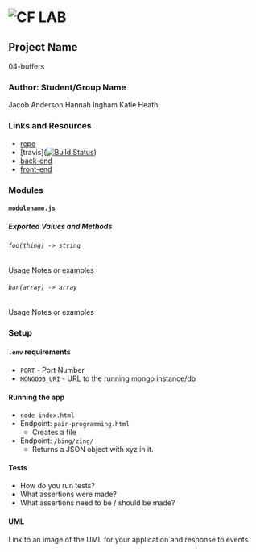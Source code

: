![CF](http://i.imgur.com/7v5ASc8.png) LAB
=================================================

## Project Name
04-buffers
### Author: Student/Group Name
Jacob Anderson
Hannah Ingham
Katie Heath
### Links and Resources
* [repo](https://github.com/1anderson2jacob/04-buffers)
* [travis]([![Build Status](https://www.travis-ci.com/1anderson2jacob/04-buffers.svg?branch=master)](https://www.travis-ci.com/1anderson2jacob/04-buffers))
* [back-end](http://xyz.com)
* [front-end](http://xyz.com)

### Modules
#### `modulename.js`
##### Exported Values and Methods

###### `foo(thing) -> string`
Usage Notes or examples

###### `bar(array) -> array`
Usage Notes or examples

### Setup
#### `.env` requirements
* `PORT` - Port Number
* `MONGODB_URI` - URL to the running mongo instance/db

#### Running the app
* `node index.html`
* Endpoint: `pair-programming.html`
  * Creates a file
* Endpoint: `/bing/zing/`
  * Returns a JSON object with xyz in it.

#### Tests
* How do you run tests?
* What assertions were made?
* What assertions need to be / should be made?

#### UML
Link to an image of the UML for your application and response to events
